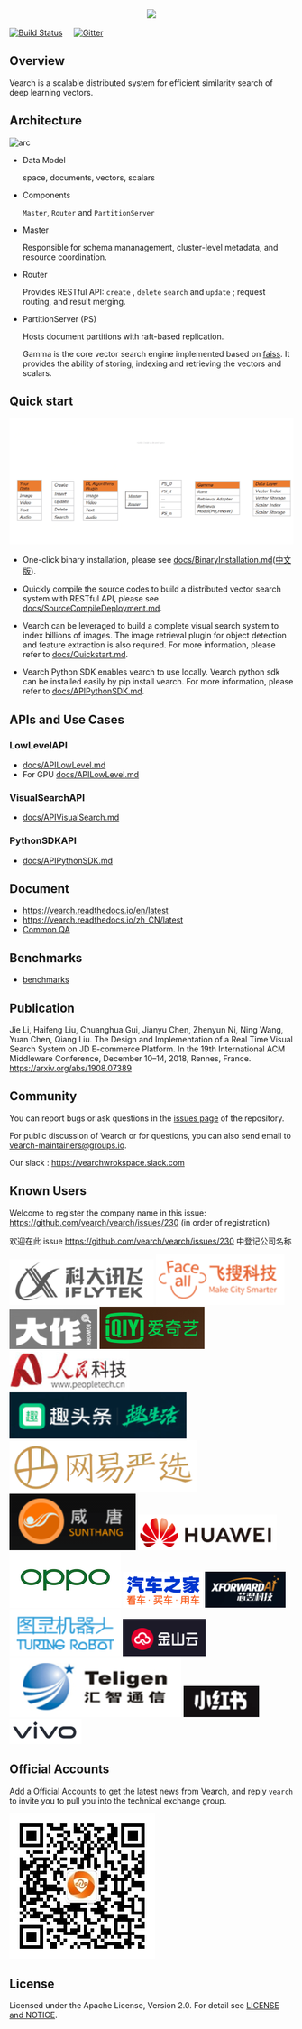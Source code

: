 <div align="center">
  <img src="docs/img/vearch_logo.png">
</div>

[![Build Status](https://travis-ci.com/vearch/vearch.svg?branch=master)](https://travis-ci.com/vearch/vearch)  &nbsp;&nbsp;&nbsp; [![Gitter](https://badges.gitter.im/vector_search/community.svg)](https://gitter.im/vector_search/community?utm_source=badge&utm_medium=badge&utm_campaign=pr-badge)
## Overview

Vearch is a scalable distributed system for efficient similarity search of deep learning vectors. 


## Architecture

![arc](docs/img/VearchArch.jpg)

* Data Model

  space, documents, vectors, scalars

* Components

  `Master`, `Router` and `PartitionServer` 

* Master 

  Responsible for schema mananagement, cluster-level metadata, and resource coordination. 
  
* Router

  Provides RESTful API: `create`  , `delete`  `search` and `update` ; request routing, and result merging. 

* PartitionServer (PS)

  Hosts document partitions with raft-based replication.

  Gamma is the core vector search engine implemented based on [faiss](https://github.com/facebookresearch/faiss). It provides the ability of storing, indexing and retrieving the vectors and scalars.


## Quick start
![docs/img/plugin/main_process.gif](docs/img/plugin/main_process.gif)

* One-click binary installation, please see [docs/BinaryInstallation.md](docs/BinaryInstallation.md)([中文版](docs/BinaryInstallationZH_CN.md)).

* Quickly compile the source codes to build a distributed vector search system with RESTful API, please see [docs/SourceCompileDeployment.md](docs/SourceCompileDeployment.md).

* Vearch can be leveraged to build a complete visual search system to index billions of images. The image retrieval plugin for object detection and feature extraction is also required. For more information, please refer to [docs/Quickstart.md](docs/Quickstart.md).

* Vearch Python SDK enables vearch to use locally. Vearch python sdk can be installed easily by pip install vearch. For more information, please refer to [docs/APIPythonSDK.md](docs/APIPythonSDK.md).

## APIs and Use Cases


### LowLevelAPI
* [docs/APILowLevel.md](docs/APILowLevel.md)
* For GPU [docs/APILowLevel.md](docs/APILowLevelOnGPU.md)


### VisualSearchAPI
* [docs/APIVisualSearch.md](docs/APIVisualSearch.md)

### PythonSDKAPI
* [docs/APIPythonSDK.md](docs/APIPythonSDK.md)

## Document

* https://vearch.readthedocs.io/en/latest
* https://vearch.readthedocs.io/zh_CN/latest
* [Common QA](https://github.com/vearch/vearch/wiki/Vearch-QA)

## Benchmarks

* [benchmarks](/engine/benchs/README.md)

## Publication
Jie Li, Haifeng Liu, Chuanghua Gui, Jianyu Chen, Zhenyun Ni, Ning Wang, Yuan Chen, Qiang Liu. The Design and Implementation of a Real Time Visual Search System on JD E-commerce Platform. In the 19th International ACM Middleware Conference, December 10–14, 2018, Rennes, France. https://arxiv.org/abs/1908.07389

## Community
You can report bugs or ask questions in the [issues page](https://github.com/vearch/vearch/issues) of the repository.

For public discussion of Vearch or for questions, you can also send email to vearch-maintainers@groups.io.

Our slack : https://vearchwrokspace.slack.com

## Known Users
Welcome to register the company name in this issue: https://github.com/vearch/vearch/issues/230 (in order of registration)

欢迎在此 issue https://github.com/vearch/vearch/issues/230 中登记公司名称

![科大讯飞](static/kedaxunfei.png)
![飞搜科技](static/faceall.png)
![君库科技](static/bigbigwork.png)
![爱奇艺](static/iqiyi.png)
![人民科技](static/peopletech.png)
![趣头条](static/qutoutiao.png)
![网易严选](static/wangyiyanxuan.png)
![咸唐科技](static/sunthang.png)
![华为技术](static/huawei.png)
![OPPO](static/oppo.png)
![汽车之家](static/autohome.png)
![芯翌智能](static/xforwardai.png)
![图灵机器人](static/turingapi.png)
![金山云](static/ksyun.png)
![汇智通信](static/teligen.png)
![小红书](static/xiaohongshu.png)
![VIVO](static/vivo.png)


## Official Accounts
Add a Official Accounts to get the latest news from Vearch, and reply `vearch` to invite you to pull you into the technical exchange group.

![Official Accounts](docs/img/VearchOfficialAccounts.jpeg)


## License

Licensed under the Apache License, Version 2.0. For detail see [LICENSE and NOTICE](https://github.com/vearch/vearch/blob/master/LICENSE).
